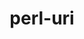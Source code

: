 ---
title: "perl-uri"
layout: cache
categories: [package, v0.18.1]
meta: {"versions": ["1.72"], "compilers": ["gcc@=7.3.1"], "oss": ["amzn2"], "platforms": ["linux"], "targets": ["aarch64", "graviton2", "x86_64_v3", "x86_64_v4"], "stacks": ["aws-ahug", "aws-ahug-aarch64", "root"], "num_specs": 4, "num_specs_by_stack": {"aws-ahug-aarch64": 2, "root": 4, "aws-ahug": 2}}
spec_details: [{"hash": "6qcosvadycdzdeyjk5dznm7o5darzun6", "compiler": "gcc@=7.3.1", "versions": ["1.72"], "os": "amzn2", "platform": "linux", "target": "aarch64", "variants": [], "stacks": ["aws-ahug-aarch64", "root"], "size": "-", "tarball": "https://binaries.spack.io/v0.18.1/build_cache/linux-amzn2-aarch64/gcc-7.3.1/perl-uri-1.72/linux-amzn2-aarch64-gcc-7.3.1-perl-uri-1.72-6qcosvadycdzdeyjk5dznm7o5darzun6.spack"}, {"hash": "w25m7zbhodzlimszwth5sahpvr2hor2r", "compiler": "gcc@=7.3.1", "versions": ["1.72"], "os": "amzn2", "platform": "linux", "target": "x86_64_v4", "variants": [], "stacks": ["aws-ahug", "root"], "size": "-", "tarball": "https://binaries.spack.io/v0.18.1/build_cache/linux-amzn2-x86_64_v4/gcc-7.3.1/perl-uri-1.72/linux-amzn2-x86_64_v4-gcc-7.3.1-perl-uri-1.72-w25m7zbhodzlimszwth5sahpvr2hor2r.spack"}, {"hash": "b2r24lyo7wagi35v5spqesojbm77nuy5", "compiler": "gcc@=7.3.1", "versions": ["1.72"], "os": "amzn2", "platform": "linux", "target": "graviton2", "variants": [], "stacks": ["aws-ahug-aarch64", "root"], "size": "-", "tarball": "https://binaries.spack.io/v0.18.1/build_cache/linux-amzn2-graviton2/gcc-7.3.1/perl-uri-1.72/linux-amzn2-graviton2-gcc-7.3.1-perl-uri-1.72-b2r24lyo7wagi35v5spqesojbm77nuy5.spack"}, {"hash": "mzicy2tbkomxiyu57rvdsaclbu7xhnat", "compiler": "gcc@=7.3.1", "versions": ["1.72"], "os": "amzn2", "platform": "linux", "target": "x86_64_v3", "variants": [], "stacks": ["aws-ahug", "root"], "size": "-", "tarball": "https://binaries.spack.io/v0.18.1/build_cache/linux-amzn2-x86_64_v3/gcc-7.3.1/perl-uri-1.72/linux-amzn2-x86_64_v3-gcc-7.3.1-perl-uri-1.72-mzicy2tbkomxiyu57rvdsaclbu7xhnat.spack"}]
---